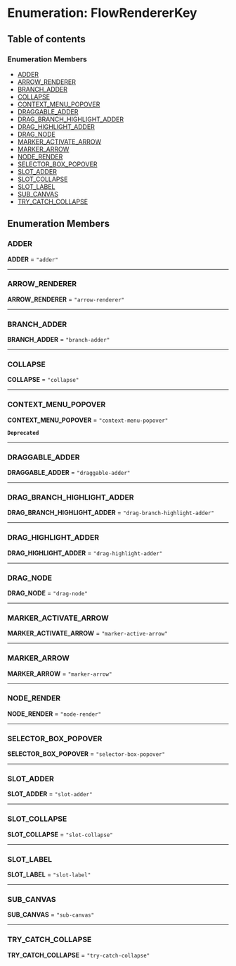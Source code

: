 # Enumeration: FlowRendererKey

## Table of contents

### Enumeration Members

* [ADDER](/auto-docs/editor/enums/FlowRendererKey.md#adder)
* [ARROW\_RENDERER](/auto-docs/editor/enums/FlowRendererKey.md#arrow_renderer)
* [BRANCH\_ADDER](/auto-docs/editor/enums/FlowRendererKey.md#branch_adder)
* [COLLAPSE](/auto-docs/editor/enums/FlowRendererKey.md#collapse)
* [CONTEXT\_MENU\_POPOVER](/auto-docs/editor/enums/FlowRendererKey.md#context_menu_popover)
* [DRAGGABLE\_ADDER](/auto-docs/editor/enums/FlowRendererKey.md#draggable_adder)
* [DRAG\_BRANCH\_HIGHLIGHT\_ADDER](/auto-docs/editor/enums/FlowRendererKey.md#drag_branch_highlight_adder)
* [DRAG\_HIGHLIGHT\_ADDER](/auto-docs/editor/enums/FlowRendererKey.md#drag_highlight_adder)
* [DRAG\_NODE](/auto-docs/editor/enums/FlowRendererKey.md#drag_node)
* [MARKER\_ACTIVATE\_ARROW](/auto-docs/editor/enums/FlowRendererKey.md#marker_activate_arrow)
* [MARKER\_ARROW](/auto-docs/editor/enums/FlowRendererKey.md#marker_arrow)
* [NODE\_RENDER](/auto-docs/editor/enums/FlowRendererKey.md#node_render)
* [SELECTOR\_BOX\_POPOVER](/auto-docs/editor/enums/FlowRendererKey.md#selector_box_popover)
* [SLOT\_ADDER](/auto-docs/editor/enums/FlowRendererKey.md#slot_adder)
* [SLOT\_COLLAPSE](/auto-docs/editor/enums/FlowRendererKey.md#slot_collapse)
* [SLOT\_LABEL](/auto-docs/editor/enums/FlowRendererKey.md#slot_label)
* [SUB\_CANVAS](/auto-docs/editor/enums/FlowRendererKey.md#sub_canvas)
* [TRY\_CATCH\_COLLAPSE](/auto-docs/editor/enums/FlowRendererKey.md#try_catch_collapse)

## Enumeration Members

### ADDER

**ADDER** = `"adder"`

***

### ARROW\_RENDERER

**ARROW\_RENDERER** = `"arrow-renderer"`

***

### BRANCH\_ADDER

**BRANCH\_ADDER** = `"branch-adder"`

***

### COLLAPSE

**COLLAPSE** = `"collapse"`

***

### CONTEXT\_MENU\_POPOVER

**CONTEXT\_MENU\_POPOVER** = `"context-menu-popover"`

**`Deprecated`**

***

### DRAGGABLE\_ADDER

**DRAGGABLE\_ADDER** = `"draggable-adder"`

***

### DRAG\_BRANCH\_HIGHLIGHT\_ADDER

**DRAG\_BRANCH\_HIGHLIGHT\_ADDER** = `"drag-branch-highlight-adder"`

***

### DRAG\_HIGHLIGHT\_ADDER

**DRAG\_HIGHLIGHT\_ADDER** = `"drag-highlight-adder"`

***

### DRAG\_NODE

**DRAG\_NODE** = `"drag-node"`

***

### MARKER\_ACTIVATE\_ARROW

**MARKER\_ACTIVATE\_ARROW** = `"marker-active-arrow"`

***

### MARKER\_ARROW

**MARKER\_ARROW** = `"marker-arrow"`

***

### NODE\_RENDER

**NODE\_RENDER** = `"node-render"`

***

### SELECTOR\_BOX\_POPOVER

**SELECTOR\_BOX\_POPOVER** = `"selector-box-popover"`

***

### SLOT\_ADDER

**SLOT\_ADDER** = `"slot-adder"`

***

### SLOT\_COLLAPSE

**SLOT\_COLLAPSE** = `"slot-collapse"`

***

### SLOT\_LABEL

**SLOT\_LABEL** = `"slot-label"`

***

### SUB\_CANVAS

**SUB\_CANVAS** = `"sub-canvas"`

***

### TRY\_CATCH\_COLLAPSE

**TRY\_CATCH\_COLLAPSE** = `"try-catch-collapse"`
